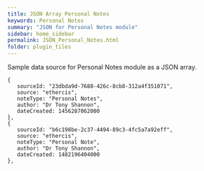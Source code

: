 ```yaml
---
title: JSON Array Personal Notes
keywords: Personal Notes
summary: "JSON for Personal Notes module"
sidebar: home_sidebar
permalink: JSON_Personal_Notes.html
folder: plugin_tiles
---
```


Sample data source for Personal Notes module as a JSON array.

```
{
   sourceId: "23dbda9d-7688-426c-8cb8-312a4f351071",
   source: "ethercis",
   noteType: "Personal Notes",
   author: "Dr Tony Shannon",
   dateCreated: 1456287062000
},
{
   sourceId: "b6c198be-2c37-4494-89c3-4fc5a7a92eff",
   source: "ethercis",
   noteType: "Personal Note",
   author: "Dr Tony Shannon",
   dateCreated: 1482196404000
},
```
